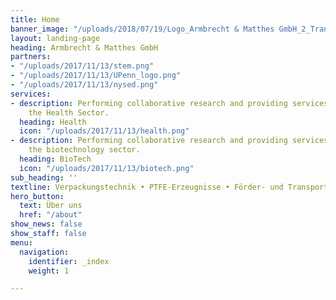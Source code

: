 ```yaml
---
title: Home
banner_image: "/uploads/2018/07/19/Logo_Armbrecht & Matthes GmbH_2_Transparent.png"
layout: landing-page
heading: Armbrecht & Matthes GmbH
partners:
- "/uploads/2017/11/13/stem.png"
- "/uploads/2017/11/13/UPenn_logo.png"
- "/uploads/2017/11/13/nysed.png"
services:
- description: Performing collaborative research and providing services to support
    the Health Sector.
  heading: Health
  icon: "/uploads/2017/11/13/health.png"
- description: Performing collaborative research and providing services to support
    the biotechnology sector.
  heading: BioTech
  icon: "/uploads/2017/11/13/biotech.png"
sub_heading: ''
textline: Verpackungstechnik • PTFE-Erzeugnisse • Förder- und Transporttechnik
hero_button:
  text: Über uns
  href: "/about"
show_news: false
show_staff: false
menu:
  navigation:
    identifier: _index
    weight: 1

---
```

